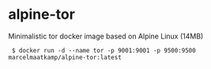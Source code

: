 # alpine-tor

Minimalistic tor docker image based on Alpine Linux (14MB)
```
 $ docker run -d --name tor -p 9001:9001 -p 9500:9500 marcelmaatkamp/alpine-tor:latest
```
